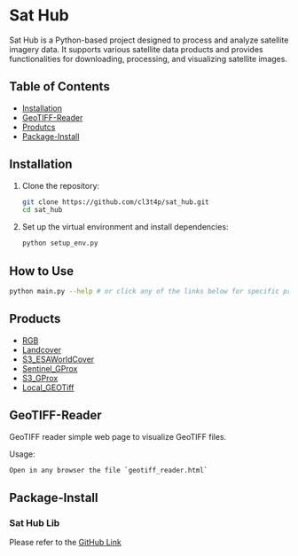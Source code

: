 # Sat Hub

Sat Hub is a Python-based project designed to process and analyze satellite imagery data. It supports various satellite data products and provides functionalities for downloading, processing, and visualizing satellite images.

## Table of Contents

- [Installation](#installation)
- [GeoTIFF-Reader](#geotiff-reader)
- [Produtcs](#products)
- [Package-Install](#package-install)

## Installation

1. Clone the repository:
    ```sh
    git clone https://github.com/cl3t4p/sat_hub.git
    cd sat_hub
    ```

2. Set up the virtual environment and install dependencies:
    ```sh
    python setup_env.py
    ```

## How to Use

```sh
python main.py --help # or click any of the links below for specific product help
```


## Products
- [RGB](https://github.com/cl3t4p/sat_hub/wiki/RGB)
- [Landcover](https://github.com/cl3t4p/sat_hub/wiki/Landcover)
- [S3_ESAWorldCover](https://github.com/cl3t4p/sat_hub/wiki/S3_ESAWorldCover)
- [Sentinel_GProx](https://github.com/cl3t4p/sat_hub/wiki/Sentinel_GProx)
- [S3_GProx](https://github.com/cl3t4p/sat_hub/wiki/S3_GProx)
- [Local_GEOTiff](https://github.com/cl3t4p/sat_hub/wiki/Local_GProx)

## GeoTIFF-Reader
GeoTIFF reader simple web page to visualize GeoTIFF files.

Usage:
```sh
Open in any browser the file `geotiff_reader.html`
```

## Package-Install
### Sat Hub Lib 
Please refer to the [GitHub Link](https://github.com/cl3t4p/sat_hub_lib)
